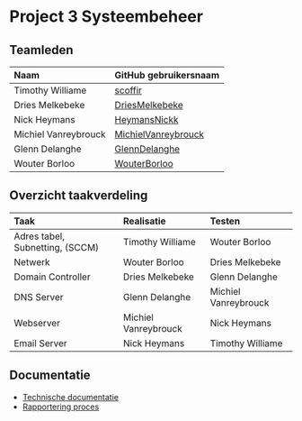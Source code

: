 # Project 3 Systeembeheer

## Teamleden

| Naam                 | GitHub gebruikersnaam                                         |
|:---------------------|:--------------------------------------------------------------|
| Timothy Williame     | [scoffir](https://github.com/scoffir)                         |
| Dries Melkebeke      | [DriesMelkebeke](https://github.com/DriesMelkebeke)           |
| Nick Heymans         | [HeymansNickk](https://github.com/HeymansNickk)               |
| Michiel Vanreybrouck | [MichielVanreybrouck](https://github.com/MichielVanreybrouck) |
| Glenn Delanghe       | [GlennDelanghe](https://github.com/GlennDelanghe)             |
| Wouter Borloo        | [WouterBorloo](https://github.com/wouterBorloo)               |

## Overzicht taakverdeling

| Taak                            | Realisatie             | Testen                 |
|:--------------------------------|:-----------------------|:-----------------------|
| Adres tabel, Subnetting, (SCCM) | Timothy Williame       | Wouter Borloo          |
| Netwerk                         | Wouter Borloo          | Dries Melkebeke        |
| Domain Controller               | Dries Melkebeke        | Glenn Delanghe         |
| DNS Server                      | Glenn Delanghe         | Michiel Vanreybrouck   |
| Webserver                       | Michiel Vanreybrouck   | Nick Heymans           |
| Email Server                    | Nick Heymans           | Timothy Williame       |

## Documentatie

- [Technische documentatie](doc/)
- [Rapportering proces](rapportering/)
